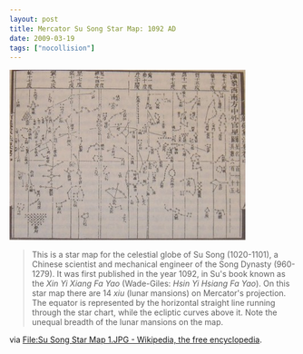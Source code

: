 ```yaml
---
layout: post
title: Mercator Su Song Star Map: 1092 AD
date: 2009-03-19
tags: ["nocollision"]
---
```


![800px-su_song_star_map_1jpg](800px-su_song_star_map_1jpg-416x300.jpg "800px-su_song_star_map_1jpg")
> This is a star map for the celestial globe of Su Song (1020-1101), a Chinese scientist and mechanical engineer of the Song Dynasty (960-1279). It was first published in the year 1092, in Su's book known as the _Xin Yi Xiang Fa Yao_ (Wade-Giles: _Hsin Yi Hsiang Fa Yao_). On this star map there are 14 _xiu_ (lunar mansions) on Mercator's projection. The equator is represented by the horizontal straight line running through the star chart, while the ecliptic curves above it. Note the unequal breadth of the lunar mansions on the map.

via [File:Su Song Star Map 1.JPG - Wikipedia, the free encyclopedia](http://en.wikipedia.org/wiki/File:Su_Song_Star_Map_1.JPG).